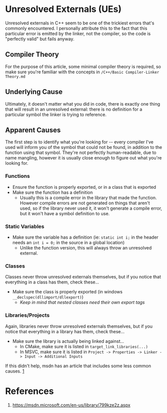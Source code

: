 # Unresolved Externals (UEs)
Unresolved externals in C++ seem to be one of the trickiest errors that's commonly encountered. I personally attribute this to the fact that this particular error is emitted by the linker, not the compiler, so the code is "perfectly valid" but fails anyway. 

## Compiler Theory

For the purpose of this article, some minimal compiler theory is required, so make sure you're familiar with the concepts in `/C++/Basic Compiler-Linker Theory.md`

## Underlying Cause

Ultimately, it doesn't matter what you did in code, there is exactly one thing that will result in an unresolved external: there is no definition for a particular symbol the linker is trying to reference.

## Apparent Causes

The first step is to identify what you're looking for -- every compiler I've used will inform you of the symbol that could not be found, in addition to the function using that symbol. They're not perfectly human-readable, due to name mangling, however it is usually close enough to figure out what you're looking for.

### Functions
- Ensure the function is properly exported, or in a class that is exported
- Make sure the function has a definition
    + Usually this is a compile error in the library that made the function. However compile errors are not generated on things that aren't used, so if the library never used it, it won't generate a compile error, but it won't have a symbol definition to use.

### Static Variables
- Make sure the variable has a definition (ie: `static int i;` in the header needs an `int i = 0;` in the source in a global location)
    + Unlike the function version, this will always throw an unresolved external.

### Classes
Classes never throw unresolved externals themselves, but if you notice that everything in a class has them, check these...
- Make sure the class is properly exported (in windows `__declspec(dllimport/dllexport)`)
    + _Keep in mind that nested classes need their own export tags_

### Libraries/Projects
Again, libraries never throw unresolved externals themselves, but if you notice that everything in a library has them, check these...
- Make sure the library is actually being linked against...
    + In CMake, make sure it is listed in `target_link_libraries(...)`
    + In MSVC, make sure it is listed in `Project -> Properties -> Linker -> Input -> Additional Inputs`

If this didn't help, msdn has an article that includes some less common causes. [1](https://msdn.microsoft.com/en-us/library/799kze2z.aspx)

# References
1. https://msdn.microsoft.com/en-us/library/799kze2z.aspx
